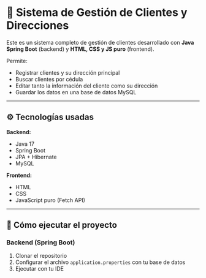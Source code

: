 # 🧾 Sistema de Gestión de Clientes y Direcciones

Este es un sistema completo de gestión de clientes desarrollado con **Java Spring Boot** (backend) y **HTML, CSS y JS puro** (frontend).

Permite:
- Registrar clientes y su dirección principal
- Buscar clientes por cédula
- Editar tanto la información del cliente como su dirección
- Guardar los datos en una base de datos MySQL

---

## ⚙️ Tecnologías usadas

**Backend:**
- Java 17
- Spring Boot
- JPA + Hibernate
- MySQL

**Frontend:**
- HTML
- CSS
- JavaScript puro (Fetch API)

---

## 🚀 Cómo ejecutar el proyecto

### Backend (Spring Boot)
1. Clonar el repositorio
2. Configurar el archivo `application.properties` con tu base de datos
3. Ejecutar con tu IDE 
